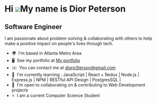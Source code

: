 Hi ![](https://user-images.githubusercontent.com/18350557/176309783-0785949b-9127-417c-8b55-ab5a4333674e.gif)My name is Dior Peterson
=====================================================================================================================================

Software Engineer
--------------------

I am passionate about problem-solving & collaborating with others to help make a positive impact on people's lives through tech.

*   🌍  I'm based in Atlanta Metro Area
*   🖥️  See my portfolio at [My portfolio](http://app.netlify.com/sites/earnest-donut-114115/overview)
*   ✉️  You can contact me at [diorp3terson@gmail.com](mailto:diorp3terson@gmail.com)
*   🧠  I'm currently learning : JavaScript | React + Redux | Node.js | Express.js | NPM | RESTful API Design | PostgresSQL |
*   🤝  I'm open to collaborating on & contributing to Web Development projects
*   ⚡  I am a current Computer Science Student 
